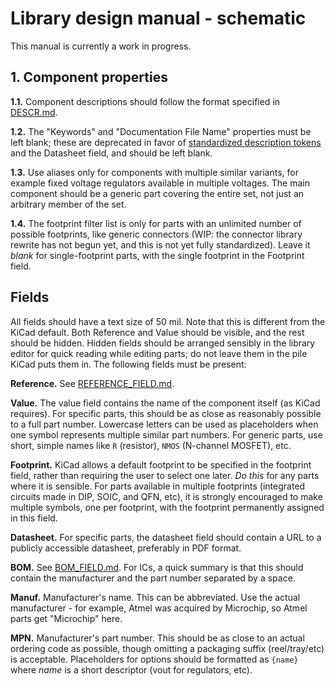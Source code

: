 # Library design manual - schematic

This manual is currently a work in progress.

## 1. Component properties

**1.1.** Component descriptions should follow the format specified in
[DESCR.md](DESCR.md).

**1.2.** The "Keywords" and "Documentation File Name" properties must be
left blank; these are deprecated in favor of [standardized description
tokens](#1-component-properties) and the Datasheet field, and should be left
blank.

**1.3.** Use aliases only for components with multiple similar variants, for
example fixed voltage regulators available in multiple voltages. The main
component should be a generic part covering the entire set, not just an
arbitrary member of the set.

**1.4.** The footprint filter list is only for parts with an unlimited number
of possible footprints, like generic connectors (WIP: the connector library
rewrite has not begun yet, and this is not yet fully standardized). Leave it
*blank* for single-footprint parts, with the single footprint in the Footprint
field.

## Fields

All fields should have a text size of 50 mil. Note that this is different
from the KiCad default. Both Reference and Value should be visible, and
the rest should be hidden. Hidden fields should be arranged sensibly in
the library editor for quick reading while editing parts; do not leave them
in the pile KiCad puts them in. The following fields must be present:

**Reference.** See [REFERENCE\_FIELD.md](REFERENCE_FIELD.md).

**Value.** The value field contains the name of the component itself (as KiCad
requires).  For specific parts, this should be as close as reasonably possible
to a full part number. Lowercase letters can be used as placeholders when one
symbol represents multiple similar part numbers. For generic parts, use short,
simple names like `R` (resistor), `NMOS` (N-channel MOSFET), etc.

**Footprint.** KiCad allows a default footprint to be specified in the
footprint field, rather than requiring the user to select one later. *Do this*
for any parts where it is sensible. For parts available in multiple footprints
(integrated circuits made in DIP, SOIC, and QFN, etc), it is strongly
encouraged to make multiple symbols, one per footprint, with the footprint
permanently assigned in this field.

**Datasheet.** For specific parts, the datasheet field should contain a URL to
a publicly accessible datasheet, preferably in PDF format.

**BOM.** See [BOM\_FIELD.md](BOM_FIELD.md). For ICs, a quick summary is that
this should contain the manufacturer and the part number separated by a
space.

**Manuf.** Manufacturer's name. This can be abbreviated. Use the actual
manufacturer - for example, Atmel was acquired by Microchip, so Atmel parts get
"Microchip" here.

**MPN.** Manufacturer's part number. This should be as close to an actual
ordering code as possible, though omitting a packaging suffix (reel/tray/etc)
is acceptable. Placeholders for options should be formatted as `{name}` where
*name* is a short descriptor (vout for regulators, etc).
